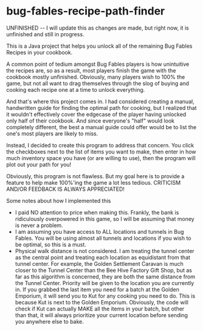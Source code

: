# bug-fables-recipe-path-finder

UNFINISHED -- I will update this as changes are made, but right now, it is unfinished and still in progress.

This is a Java project that helps you unlock all of the remaining Bug Fables Recipes in your cookbook.

A common point of tedium amongst Bug Fables players is how unintuitive the recipes are, so as a result, most players finish the game with the cookbook mostly unfinished. Obviously, many players wish to 100% the game, but not all want to drag themselves through the slog of buying and cooking each recipe one at a time to unlock everything.

And that's where this project comes in. I had considered creating a manual, handwritten guide for finding the optimal path for cooking, but I realized that it wouldn't effectively cover the edgecase of the player having unlocked only half of their cookbook. And since everyone's "half" would look completely different, the best a manual guide could offer would be to list the one's most players are likely to miss.

Instead, I decided to create this program to address that concern. You click the checkboxes next to the list of items you want to make, then enter in how much inventory space you have (or are willing to use), then the program will plot out your path for you!

Obviously, this program is not flawless. But my goal here is to provide a feature to help make 100%'ing the game a lot less tedious. CRITICISM AND/OR FEEDBACK IS ALWAYS APPRECIATED!

Some notes about how I implemented this
 - I paid NO attention to price when making this. Frankly, the bank is ridiculously overpowered in this game, so I will be assuming that money is never a problem.
 - I am assuming you have access to ALL locations and tunnels in Bug Fables. You will be using almost all tunnels and locations if you wish to be optimal, so this is a must.
 - Physical walk distance is not considered. I am treating the tunnel center as the central point and treating each location as equidistant from that tunnel center. For example, the Golden Settlement Caravan is much closer to the Tunnel Center than the Bee Hive Factory Gift Shop, but as far as this algorithm is concerned, they are both the same distance from the Tunnel Center. Priority will be given to the location you are currently in. If you grabbed the last item you need for a batch at the Golden Emporium, it will send you to Kut for any cooking you need to do. This is because Kut is next to the Golden Emporium. Obviously, the code will check if Kut can actually MAKE all the items in your batch, but other than that, it will always prioritize your current location before sending you anywhere else to bake.
